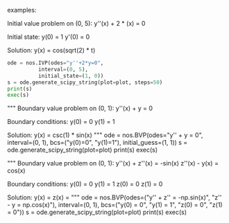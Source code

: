 examples:


Initial value problem on (0, 5):
    y''(x) + 2 * (x) = 0

Initial state:
    y(0) = 1
    y'(0) = 0
    
Solution:
    y(x) = cos(sqrt(2) * t)
```Python
ode = nos.IVP(odes="y''+2*y=0",
          interval=(0, 5),
          initial_state=(1, 0))
s = ode.generate_scipy_string(plot=plot, steps=50)
print(s)
exec(s)
```

"""
Boundary value problem on (0, 1):
    y''(x) + y = 0
    
Boundary conditions:
    y(0) = 0
    y(1) = 1
    
Solution:
    y(x) = csc(1) * sin(x)
"""
ode = nos.BVP(odes="y'' + y = 0",
            interval=(0, 1),
            bcs=("y(0)=0", "y(1)=1"),
            initial_guess=(1, 1))
s = ode.generate_scipy_string(plot=plot)
print(s)
exec(s)


"""
Boundary value problem on (0, 1):
    y''(x) + z''(x) = -sin(x)
    z''(x) - y(x) = cos(x)

Boundary conditions:
    y(0) = 0
    y(1) = 1
    z(0) = 0
    z(1) = 0
    
Solution:
    y(x) = 
    z(x) = 
"""
ode = nos.BVP(odes=("y'' + z'' = -np.sin(x)", "z'' - y = np.cos(x)"),
            interval=(0, 1),
            bcs=("y(0) = 0", "y(1) = 1", "z(0) = 0", "z(1) = 0"))
s = ode.generate_scipy_string(plot=plot)
print(s)
exec(s)
```
